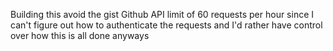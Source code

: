 Building this avoid the gist Github API limit of 60 requests per hour since I can't figure out how to authenticate the requests and I'd rather have control over how this is all done anyways